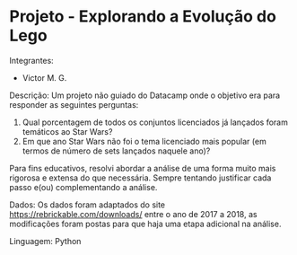 # Projeto - Explorando a Evolução do Lego

Integrantes:
- Victor M. G.

Descrição: 
Um projeto não guiado do Datacamp onde o objetivo era para responder as seguintes perguntas:
1. Qual porcentagem de todos os conjuntos licenciados já lançados foram temáticos ao Star Wars?
2. Em que ano Star Wars não foi o tema licenciado mais popular (em termos de número de sets lançados naquele ano)?

Para fins educativos, resolvi abordar a análise de uma forma muito mais rigorosa e extensa do que necessária. Sempre tentando justificar cada passo e(ou) complementando a análise.

Dados: Os dados foram adaptados do site https://rebrickable.com/downloads/ entre o ano de 2017 a 2018, as modificações foram postas para que haja uma etapa adicional na análise.

Linguagem: Python